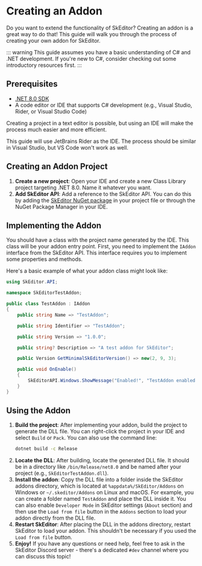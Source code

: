 ﻿# Creating an Addon
Do you want to extend the functionality of SkEditor? Creating an addon is a great way to do that! This guide will walk you through the process of creating your own addon for SkEditor.

::: warning
This guide assumes you have a basic understanding of C# and .NET development.
If you're new to C#, consider checking out some introductory resources first.
:::

## Prerequisites
- [.NET 8.0 SDK](https://dotnet.microsoft.com/en-us/download/dotnet/8.0)
- A code editor or IDE that supports C# development (e.g., Visual Studio, Rider, or Visual Studio Code)

Creating a project in a text editor is possible, but using an IDE will make the process much easier and more efficient.

This guide will use JetBrains Rider as the IDE. The process should be similar in Visual Studio, but VS Code won't work as well.

## Creating an Addon Project
1. **Create a new project**: Open your IDE and create a new Class Library project targeting .NET 8.0. Name it whatever you want.
2. **Add SkEditor API**: Add a reference to the SkEditor API. You can do this by adding the [SkEditor NuGet package](https://www.nuget.org/packages/SkEditor/) in your project file or through the NuGet Package Manager in your IDE.

## Implementing the Addon
You should have a class with the project name generated by the IDE. This class will be your addon entry point.
First, you need to implement the `IAddon` interface from the SkEditor API. This interface requires you to implement some properties and methods.

Here's a basic example of what your addon class might look like:

```csharp
using SkEditor.API;

namespace SkEditorTestAddon;

public class TestAddon : IAddon
{
    public string Name => "TestAddon";

    public string Identifier => "TestAddon";

    public string Version => "1.0.0";

    public string? Description => "A test addon for SkEditor";

    public Version GetMinimalSkEditorVersion() => new(2, 9, 3);

    public void OnEnable()
    {
        SkEditorAPI.Windows.ShowMessage("Enabled!", "TestAddon enabled!");
    }
}
```

## Using the Addon
1. **Build the project**: After implementing your addon, build the project to generate the DLL file.
   You can right-click the project in your IDE and select `Build` or `Pack`. You can also use the command line:
    ```bash
    dotnet build -c Release
    ```
2. **Locate the DLL**: After building, locate the generated DLL file. It should be in a directory like `/bin/Release/net8.0` and be named after your project (e.g., `SkEditorTestAddon.dll`).
3. **Install the addon**: Copy the DLL file into a folder inside the SkEditor addons directory, which is located at `%appdata%/SkEditor/Addons` on Windows or `~/.skeditor/Addons` on Linux and macOS.
   For example, you can create a folder named `TestAddon` and place the DLL inside it. You can also enable `Developer Mode` in SkEditor settings (`About` section) and then use the `Load from file` button in the `Addons` section to load your addon directly from the DLL file.
4. **Restart SkEditor**: After placing the DLL in the addons directory, restart SkEditor to load your addon. This shouldn't be necessary if you used the `Load from file` button.
5. **Enjoy!** If you have any questions or need help, feel free to ask in the SkEditor Discord server - there's a dedicated `#dev` channel where you can discuss this topic!